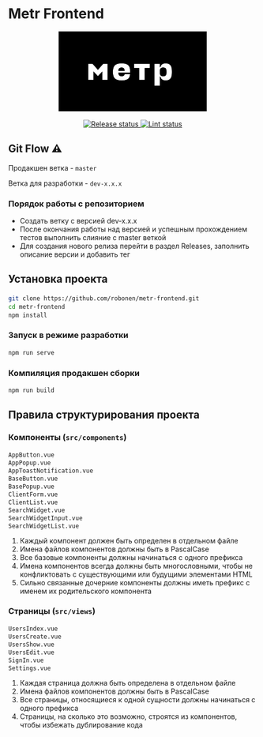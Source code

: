 # Metr Frontend

<p align="center">
  <a href="https://forma-web.ru">
    <img alt="Logo" src="public/logo.svg" width="300" title="Logo">
   </a>
</p>

<p align="center">
  <a href="https://github.com/robonen/metr-frontend/actions">
    <img src="https://github.com/robonen/metr-frontend/actions/workflows/release.yml/badge.svg" title="Release status">
  </a>
  <a href="https://github.com/robonen/metr-frontend/actions">
    <img src="https://github.com/robonen/metr-frontend/actions/workflows/test.yml/badge.svg" title="Lint status">
  </a>
</p>

## Git Flow ⚠

Продакшен ветка - `master`

Ветка для разработки - `dev-x.x.x`

### Порядок работы с репозиторием
- Создать ветку с версией dev-x.x.x
- После окончания работы над версией и успешным прохождением тестов выполнить слияние с master веткой
- Для создания нового релиза перейти в раздел Releases, заполнить описание версии и добавить тег

## Установка проекта

```bash
git clone https://github.com/robonen/metr-frontend.git
cd metr-frontend
npm install
```

### Запуск в режиме разработки

```bash
npm run serve
```

### Компиляция продакшен сборки

```bash
npm run build
```

## Правила структурирования проекта

### Компоненты (`src/components`)

```
AppButton.vue
AppPopup.vue
AppToastNotification.vue
BaseButton.vue
BasePopup.vue
ClientForm.vue
ClientList.vue
SearchWidget.vue
SearchWidgetInput.vue
SearchWidgetList.vue
```

1. Каждый компонент должен быть определен в отдельном файле
2. Имена файлов компонентов должны быть в PascalCase
3. Все базовые компоненты должны начинаться с одного префикса
4. Имена компонентов всегда должны быть многословными, чтобы не конфликтовать с существующими или будущими элементами HTML
5. Сильно связанные дочерние компоненты должны иметь префикс с именем их родительского компонента

### Страницы (`src/views`)

```
UsersIndex.vue
UsersCreate.vue
UsersShow.vue
UsersEdit.vue
SignIn.vue
Settings.vue
```

1. Каждая страница должна быть определена в отдельном файле
2. Имена файлов компонентов должны быть в PascalCase
3. Все страницы, относящиеся к одной сущности должны начинаться с одного префикса
4. Страницы, на сколько это возможно, строятся из компонентов, чтобы избежать дублирование кода
